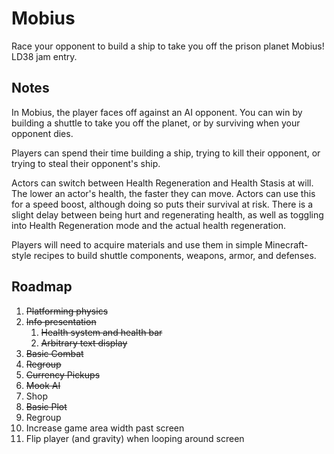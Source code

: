# Mobius
Race your opponent to build a ship to take you off the prison planet Mobius! LD38 jam entry.

## Notes
In Mobius, the player faces off against an AI opponent. You can win by building a shuttle to take you off the planet, or by surviving when your opponent dies.

Players can spend their time building a ship, trying to kill their opponent, or trying to steal their opponent's ship.

Actors can switch between Health Regeneration and Health Stasis at will. The lower an actor's health, the faster they can move. Actors can use this for a speed boost, although doing so puts their survival at risk. There is a slight delay between being hurt and regenerating health, as well as toggling into Health Regeneration mode and the actual health regeneration.

Players will need to acquire materials and use them in simple Minecraft-style recipes to build shuttle components, weapons, armor, and defenses.

## Roadmap
1. ~~Platforming physics~~
1. ~~Info presentation~~
    1. ~~Health system and health bar~~
    1. ~~Arbitrary text display~~
1. ~~Basic Combat~~
1. ~~Regroup~~
1. ~~Currency Pickups~~
1. ~~Mook AI~~
1. Shop
1. ~~Basic Plot~~
1. Regroup
1. Increase game area width past screen
1. Flip player (and gravity) when looping around screen
